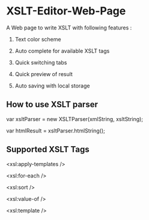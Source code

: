 XSLT-Editor-Web-Page
====================

A Web page to write XSLT with following features :

1. Text color scheme

2. Auto complete for available XSLT tags

3. Quick switching tabs

4. Quick preview of result

5. Auto saving with local storage


How to use XSLT parser
--------------------
  
  var xsltParser = new XSLTParser(xmlString, xsltString);
  
  var htmlResult = xsltParser.htmlString();
  
  
Supported XSLT Tags
--------------------

\<xsl:apply-templates />

\<xsl:for-each />

\<xsl:sort />

\<xsl:value-of />

\<xsl:template />
